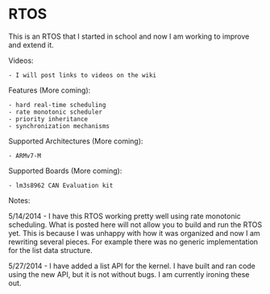 RTOS
====

This is an RTOS that I started in school and now I am working to improve and extend it.

Videos:

	- I will post links to videos on the wiki

Features (More coming):
	
	- hard real-time scheduling
	- rate monotonic scheduler
	- priority inheritance 
	- synchronization mechanisms

Supported Architectures (More coming):
	
	- ARMv7-M

Supported Boards (More coming):

	- lm3s8962 CAN Evaluation kit

Notes:

5/14/2014 - 	I have this RTOS working pretty well using rate monotonic scheduling.
		What is posted here will not allow you to build and run the RTOS yet. 
		This is because I was unhappy with how it was organized and now I am
		rewriting several pieces. For example there was no generic implementation
		for the list data structure. 

5/27/2014 -	I have added a list API for the kernel. I have built and ran code using 
		the new API, but it is not without bugs. I am currently ironing these out.
